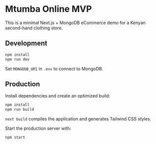 # Mtumba Online MVP

This is a minimal Next.js + MongoDB eCommerce demo for a Kenyan second-hand clothing store.

## Development

```bash
npm install
npm run dev
```

Set `MONGODB_URI` in `.env` to connect to MongoDB.

## Production

Install dependencies and create an optimized build:

```bash
npm install
npm run build
```

`next build` compiles the application and generates Tailwind CSS styles.

Start the production server with:

```bash
npm start
```
